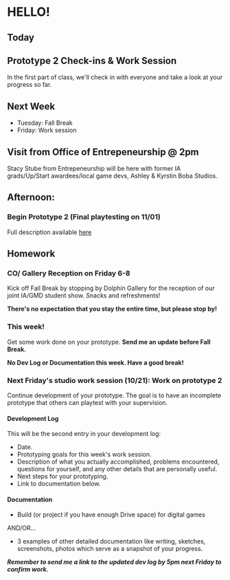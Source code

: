# HELLO! 

## Today

## Prototype 2 Check-ins & Work Session
In the first part of class, we'll check in with everyone and take a look at your progress so far. 

## Next Week
- Tuesday: Fall Break
- Friday: Work session

## Visit from Office of Entrepeneurship @ 2pm
Stacy Stube from Entrepeneurship will be here with former IA grads/Up/Start awardees/local game devs, Ashley  & Kyrstin Boba Studios.

## Afternoon: 

### Begin Prototype 2 (Final playtesting on 11/01)
Full description available [here](https://docs.google.com/document/d/1aw8XT93AwfH46Ua1GScX28yFrOn90XXJ3CzeqI-9LFE/edit?usp=sharing)


## Homework

### CO/ Gallery Reception on Friday 6-8
Kick off Fall Break by stopping by Dolphin Gallery for the reception of our joint IA/GMD student show. Snacks and refreshments! 

**There's no expectation that you stay the entire time, but please stop by!**

### This week!
Get some work done on your prototype. **Send me an update before Fall Break.**

**No Dev Log or Documentation this week. Have a good break!**

### Next Friday's studio work session (10/21): Work on prototype 2
Continue development of your prototype. The goal is to have an incomplete prototype that others can playtest with your supervision.

#### Development Log

This will be the second entry in your development log:
- Date.
- Prototyping goals for this week's work session.
- Description of what you actually accomplished, problems encountered, questions for yourself, and any other details that are personally useful.
- Next steps for your prototyping.
- Link to documentation below.

#### Documentation
- Build (or project if you have enough Drive space) for digital games

AND/OR...

- 3 examples of other detailed documentation like writing, sketches, screenshots, photos which serve as a snapshot of your progress.

***Remember to send me a link to the updated dev log by 5pm next  Friday to confirm work.***